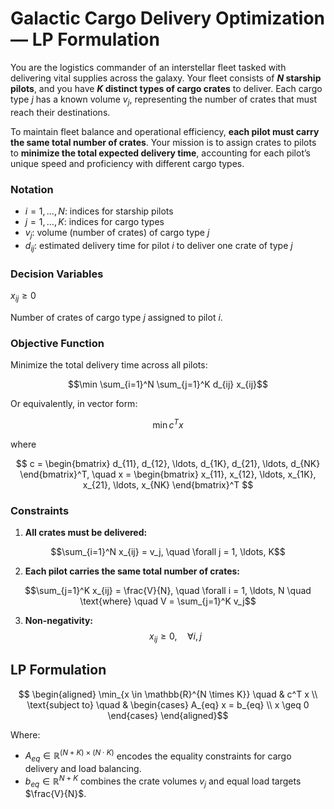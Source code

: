 # Galactic Cargo Delivery Optimization — LP Formulation

You are the logistics commander of an interstellar fleet tasked with delivering vital supplies across the galaxy. Your fleet consists of **$N$ starship pilots**, and you have **$K$ distinct types of cargo crates** to deliver. Each cargo type $j$ has a known volume $v_j$, representing the number of crates that must reach their destinations.

To maintain fleet balance and operational efficiency, **each pilot must carry the same total number of crates**. Your mission is to assign crates to pilots to **minimize the total expected delivery time**, accounting for each pilot’s unique speed and proficiency with different cargo types.


### Notation

- $i = 1, \ldots, N$: indices for starship pilots  
- $j = 1, \ldots, K$: indices for cargo types  
- $v_j$: volume (number of crates) of cargo type $j$  
- $d_{ij}$: estimated delivery time for pilot $i$ to deliver one crate of type $j$



### Decision Variables

$x_{ij} \geq 0$

Number of crates of cargo type $j$ assigned to pilot $i$.

### Objective Function

Minimize the total delivery time across all pilots:

$$\min \sum_{i=1}^N \sum_{j=1}^K d_{ij} x_{ij}$$

Or equivalently, in vector form:

$$\min c^T x$$

where

$$
c = \begin{bmatrix} d_{11}, d_{12}, \ldots, d_{1K}, d_{21}, \ldots, d_{NK} \end{bmatrix}^T,
\quad
x = \begin{bmatrix} x_{11}, x_{12}, \ldots, x_{1K}, x_{21}, \ldots, x_{NK} \end{bmatrix}^T
$$


### Constraints

1. **All crates must be delivered:**

$$\sum_{i=1}^N x_{ij} = v_j, \quad \forall j = 1, \ldots, K$$

2. **Each pilot carries the same total number of crates:**


$$\sum_{j=1}^K x_{ij} = \frac{V}{N}, \quad \forall i = 1, \ldots, N
\quad \text{where} \quad V = \sum_{j=1}^K v_j$$

3. **Non-negativity:**
$$x_{ij} \geq 0, \quad \forall i,j$$



## LP Formulation

$$
\begin{aligned}
\min_{x \in \mathbb{R}^{N \times K}} \quad & c^T x \\
\text{subject to} \quad &
\begin{cases}
A_{eq} x = b_{eq} \\
x \geq 0
\end{cases}
\end{aligned}$$

Where:

- $A_{eq} \in \mathbb{R}^{(N + K) \times (N \cdot K)}$ encodes the equality constraints for cargo delivery and load balancing.
- $b_{eq} \in \mathbb{R}^{N + K}$ combines the crate volumes $v_j$ and equal load targets $\frac{V}{N}$.

